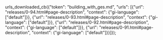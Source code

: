 urls_downloaded_cb({"token": "building_with_ges.md", "urls": [{"url": "releases/0-94.html#page-description", "context": {"gi-language": ["default"]}}, {"url": "releases/0-93.html#page-description", "context": {"gi-language": ["default"]}}, {"url": "releases/0-92.html#page-description", "context": {"gi-language": ["default"]}}, {"url": "releases/0-91.html#page-description", "context": {"gi-language": ["default"]}}]});